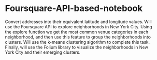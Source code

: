 # Foursquare-API-based-notebook
Convert addresses into their equivalent latitude and longitude values. Will use the Foursquare API to explore neighborhoods in New York City. Using the explore function we get the most common venue categories in each neighborhood, and then use this feature to group the neighborhoods into clusters. Will use the k-means clustering algorithm to complete this task. Finally, will use the Folium library to visualize the neighborhoods in New York City and their emerging clusters.
